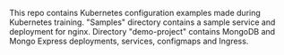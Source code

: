 This repo contains Kubernetes configuration examples made during Kubernetes training. 
"Samples" directory contains a sample service and deployment for nginx. Directory "demo-project"
contains MongoDB and Mongo Express deployments, services, configmaps and Ingress.